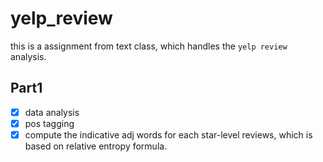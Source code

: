 # yelp_review
this is a assignment from text class, which handles the `yelp review` analysis.

## Part1
- [x] data analysis
- [x] pos tagging
- [x] compute the indicative adj words for each star-level reviews, which is based on relative entropy formula.
